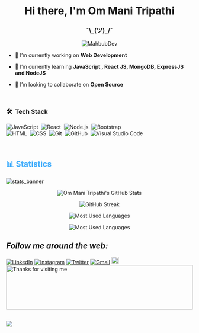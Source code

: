 <h1 align="center">Hi there, I'm Om Mani Tripathi</h1>
<h3 align="center">¯\_(ツ)_/¯

></h3>
<p align="center"> <img src="dev-working.gif" alt="MahbubDev"/> </p>

- 🔭 I’m currently working on **Web Development**

- 🌱 I’m currently learning **JavaScript , React JS, MongoDB, ExpressJS and NodeJS**

- 👯 I’m looking to collaborate on **Open Source**


<br />

### 🛠 &nbsp;Tech Stack


![JavaScript](https://img.shields.io/badge/-JavaScript-05122A?style=flat&logo=javascript)&nbsp;
![React](https://img.shields.io/badge/-React-05122A?style=flat&logo=react)&nbsp;
![Node.js](https://img.shields.io/badge/-Node.js-05122A?style=flat&logo=node.js)&nbsp;
![Bootstrap](https://img.shields.io/badge/-Bootstrap-05122A?style=flat&logo=bootstrap&logoColor=563D7C)\
![HTML](https://img.shields.io/badge/-HTML-05122A?style=flat&logo=HTML5)&nbsp;
![CSS](https://img.shields.io/badge/-CSS-05122A?style=flat&logo=CSS3&logoColor=1572B6)&nbsp;
![Git](https://img.shields.io/badge/-Git-05122A?style=flat&logo=git)&nbsp;
![GitHub](https://img.shields.io/badge/-GitHub-05122A?style=flat&logo=github)&nbsp;
![Visual Studio Code](https://img.shields.io/badge/-Visual%20Studio%20Code-05122A?style=flat&logo=visual-studio-code&logoColor=007ACC)&nbsp;
![]()
<!--![Illustrator](https://img.shields.io/badge/-Illustrator-05122A?style=flat&logo=adobe-illustrator)&nbsp;
![Photoshop](https://img.shields.io/badge/-Photoshop-05122A?style=flat&logo=adobe-photoshop)&nbsp;-->
<br />
<h2 style="color: #44AEFB">📊 Statistics</h2>

![stats_banner](https://user-images.githubusercontent.com/78341798/194534778-d662496c-ae00-4e8d-ae9b-b90912054e7f.gif)

<!-- Begin Stats Cards -->
<!-- Resources:  -->
<!-- Github & Languages Stats: https://github.com/anuraghazra/github-readme-stats --> 
<!-- Streak Stats: https://github.com/denvercoder1/github-readme-streak-stats -->
<!-- Change the value after ?username= to your GitHub username. -->
<div class="stats" align="center">

![Om Mani Tripathi's GitHub Stats](https://github-readme-stats.vercel.app/api?username=OmMani002&hide=stars&count_private=true&show_icons=true&theme=algolia&border_radius=20)

![GitHub Streak](https://streak-stats.demolab.com?user=OmMani002&count_private=true&theme=algolia&border_radius=20)

![Most Used Languages](https://github-readme-stats.vercel.app/api/top-langs/?username=OmMani002&show_icons=true&theme=algolia&border_radius=20) 
    
<!-- compact programming languages layout -->
![Most Used Languages](https://github-readme-stats.vercel.app/api/top-langs/?username=OmMani002&layout=compact&show_icons=true&theme=algolia&border_radius=20)
</div>


##   <i>Follow me around the web:</i><br>
   
<!--<a href="https://linktr.ee/Khushis23" target="_blank"><img src="https://img.shields.io/badge/linktree-39E09B?style=for-the-badge&logo=linktree&logoColor=black"
img height="21" alt="Linktree"></a>-->
   
   
<div>
    <a href="https://www.linkedin.com/in/om-mani/" target="_blank"><img src="https://img.shields.io/badge/LinkedIn-%230077B5.svg?&style=flat-            square&logo=linkedin&logoColor=white" alt="LinkedIn"></a>
    <a href="https://www.instagram.com/ommani02/" target="_blank"><img src="https://img.shields.io/badge/Instagram-%23E4405F.svg?&style=flat-            square&logo=instagram&logoColor=white" alt="Instagram"></a>
    <a href="https://twitter.com/OmMani002" target="_blank"><img src="https://img.shields.io/badge/Twitter-%231DA1F2.svg?&style=flat-        square&logo=twitter&logoColor=white" alt="Twitter"></a>
    <a href="mailto:maniom002@gmail.com" target="_blank"><img src="https://img.shields.io/badge/Gmail-c14438?style=flat-       square&logo=Gmail&logoColor=white" alt="Gmail"></a>
    <a href="https://open.spotify.com/user/31sldnx5priiwotj5hoepdeab75i?si=3a2f6666ff354ac6" target="_blank"><img                   
    src="https://img.shields.io/badge/Spotify-1ED760?&style=for-the-badge&logo=spotify&logoColor=white" img height="20" alt="Spotify"></a>
</div>



<img height="120" alt="Thanks for visiting me" width="100%" src="https://raw.githubusercontent.com/BrunnerLivio/brunnerlivio/master/images/marquee.svg" />
  
   ##
![](https://komarev.com/ghpvc/?username=OmMani002&color=blue) 
